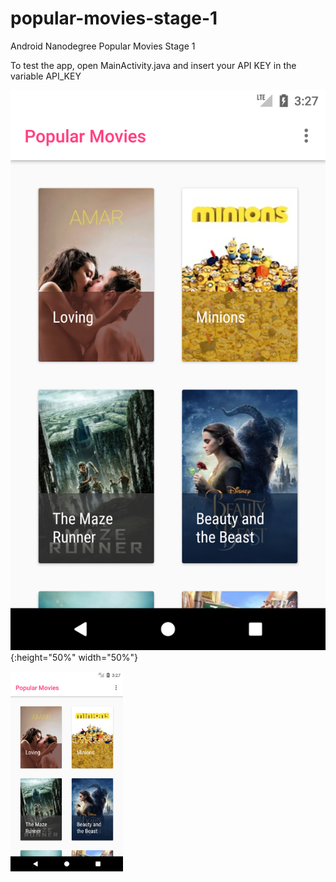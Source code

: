 # popular-movies-stage-1
Android Nanodegree Popular Movies Stage 1

To test the app, open MainActivity.java and insert your API KEY in the variable API_KEY

![](https://raw.githubusercontent.com/danieleorlando/popular-movies-stage-1/master/art/Screenshot_1519313243.png){:height="50%" width="50%"}

<img src="https://raw.githubusercontent.com/danieleorlando/popular-movies-stage-1/master/art/Screenshot_1519313243.png" height="320">
